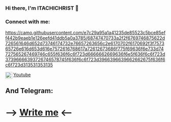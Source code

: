 ### Hi there, I'm ITACHICHRIST 👋

### Connect with me:

https://camo.githubusercontent.com/e7c29a95a1a41235de85523c5bce85eff442b9eaeb1e126eefd41ddb5a0a3785/68747470733a2f2f6769746875622d726561646d652d73746174732e76657263656c2e6170702f6170692f3f757365726e616d653d616e7572616768617a72612673686f775f69636f6e733d74727565267469746c655f636f6c6f723d6666662669636f6e5f636f6c6f723d37396666393726746578745f636f6c6f723d3966396639662662675f636f6c6f723d313531353135

 <img align="left" alt="https://youtube.com/FUFLIK | YouTube" width="22px" src="https://cdn.jsdelivr.net/npm/simple-icons@v3/icons/youtube.svg" />[Youtube](https://youtube.com/FUFLIK)

## And Telegram:

# --> [Write me](https://t.me/itachichrist) <-- 

<br />
